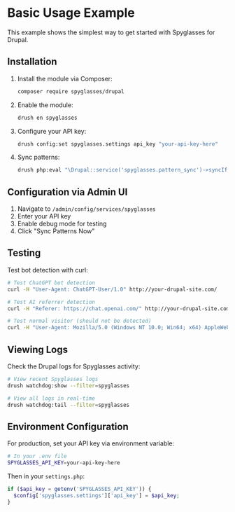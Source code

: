 # Basic Usage Example

This example shows the simplest way to get started with Spyglasses for Drupal.

## Installation

1. Install the module via Composer:
   ```bash
   composer require spyglasses/drupal
   ```

2. Enable the module:
   ```bash
   drush en spyglasses
   ```

3. Configure your API key:
   ```bash
   drush config:set spyglasses.settings api_key "your-api-key-here"
   ```

4. Sync patterns:
   ```bash
   drush php:eval "\Drupal::service('spyglasses.pattern_sync')->syncIfNeeded();"
   ```

## Configuration via Admin UI

1. Navigate to `/admin/config/services/spyglasses`
2. Enter your API key
3. Enable debug mode for testing
4. Click "Sync Patterns Now"

## Testing

Test bot detection with curl:

```bash
# Test ChatGPT bot detection
curl -H "User-Agent: ChatGPT-User/1.0" http://your-drupal-site.com/

# Test AI referrer detection  
curl -H "Referer: https://chat.openai.com/" http://your-drupal-site.com/

# Test normal visitor (should not be detected)
curl -H "User-Agent: Mozilla/5.0 (Windows NT 10.0; Win64; x64) AppleWebKit/537.36" http://your-drupal-site.com/
```

## Viewing Logs

Check the Drupal logs for Spyglasses activity:

```bash
# View recent Spyglasses logs
drush watchdog:show --filter=spyglasses

# View all logs in real-time
drush watchdog:tail --filter=spyglasses
```

## Environment Configuration

For production, set your API key via environment variable:

```bash
# In your .env file
SPYGLASSES_API_KEY=your-api-key-here
```

Then in your `settings.php`:

```php
if ($api_key = getenv('SPYGLASSES_API_KEY')) {
  $config['spyglasses.settings']['api_key'] = $api_key;
}
```
